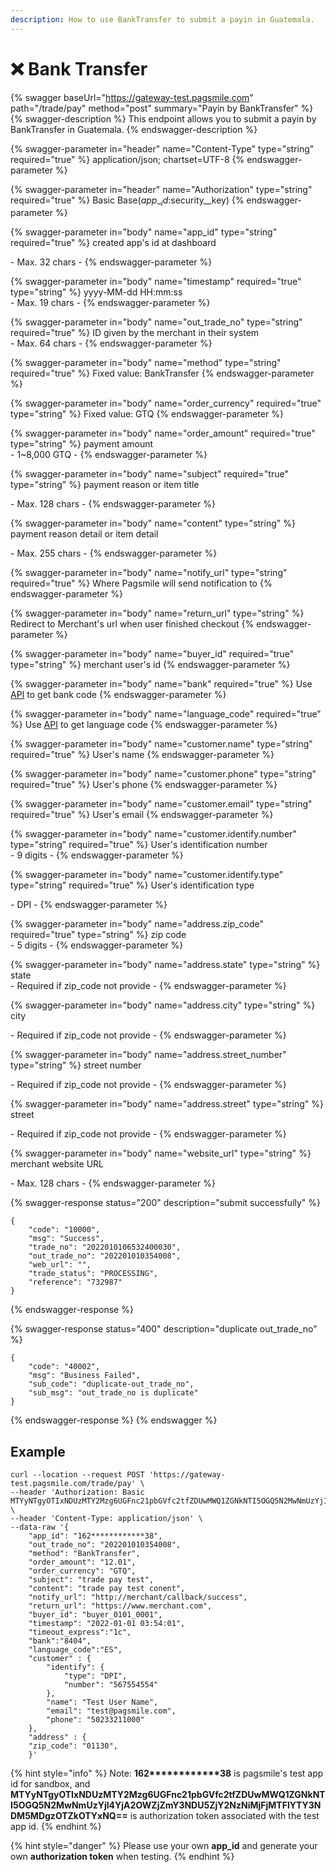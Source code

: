 ```yaml
---
description: How to use BankTransfer to submit a payin in Guatemala.
---
```


# ❌ Bank Transfer

{% swagger baseUrl="https://gateway-test.pagsmile.com" path="/trade/pay" method="post" summary="Payin by BankTransfer" %}
{% swagger-description %}
This endpoint allows you to submit a payin by BankTransfer in Guatemala.
{% endswagger-description %}

{% swagger-parameter in="header" name="Content-Type" type="string" required="true" %}
application/json; chartset=UTF-8
{% endswagger-parameter %}

{% swagger-parameter in="header" name="Authorization" type="string" required="true" %}
Basic Base($app\__id:$security\__key)
{% endswagger-parameter %}

{% swagger-parameter in="body" name="app_id" type="string" required="true" %}
created app's id at dashboard

\- Max. 32 chars -
{% endswagger-parameter %}

{% swagger-parameter in="body" name="timestamp" required="true" type="string" %}
yyyy-MM-dd HH:mm:ss\
\- Max. 19 chars -
{% endswagger-parameter %}

{% swagger-parameter in="body" name="out_trade_no" type="string" required="true" %}
ID given by the merchant in their system\
\- Max. 64 chars -&#x20;
{% endswagger-parameter %}

{% swagger-parameter in="body" name="method" type="string" required="true" %}
Fixed value: BankTransfer
{% endswagger-parameter %}

{% swagger-parameter in="body" name="order_currency" required="true" type="string" %}
Fixed value: GTQ
{% endswagger-parameter %}

{% swagger-parameter in="body" name="order_amount" required="true" type="string" %}
payment amount\
\- 1\~8,000 GTQ -
{% endswagger-parameter %}

{% swagger-parameter in="body" name="subject" required="true" type="string" %}
payment reason or item title

\- Max. 128 chars -
{% endswagger-parameter %}

{% swagger-parameter in="body" name="content" type="string" %}
payment reason detail or item detail

\- Max. 255 chars -
{% endswagger-parameter %}

{% swagger-parameter in="body" name="notify_url" type="string" required="true" %}
Where Pagsmile will send notification to
{% endswagger-parameter %}

{% swagger-parameter in="body" name="return_url" type="string" %}
Redirect to Merchant's url when user finished checkout
{% endswagger-parameter %}

{% swagger-parameter in="body" name="buyer_id" required="true" type="string" %}
merchant user's id
{% endswagger-parameter %}

{% swagger-parameter in="body" name="bank" required="true" %}
Use [API](../../tools/supported-bank-list-query.md) to get bank code
{% endswagger-parameter %}

{% swagger-parameter in="body" name="language_code" required="true" %}
Use [API](../../tools/supported-bank-list-query.md) to get language code
{% endswagger-parameter %}

{% swagger-parameter in="body" name="customer.name" type="string" required="true" %}
User's name
{% endswagger-parameter %}

{% swagger-parameter in="body" name="customer.phone" type="string" required="true" %}
User's phone
{% endswagger-parameter %}

{% swagger-parameter in="body" name="customer.email" type="string" required="true" %}
User's email
{% endswagger-parameter %}

{% swagger-parameter in="body" name="customer.identify.number" type="string" required="true" %}
User's identification number\
\- 9 digits -
{% endswagger-parameter %}

{% swagger-parameter in="body" name="customer.identify.type" type="string" required="true" %}
User's identification type

\- DPI -
{% endswagger-parameter %}

{% swagger-parameter in="body" name="address.zip_code" required="true" type="string" %}
zip code\
\- 5 digits -
{% endswagger-parameter %}

{% swagger-parameter in="body" name="address.state" type="string" %}
state\
\- Required if zip\_code not provide -
{% endswagger-parameter %}

{% swagger-parameter in="body" name="address.city" type="string" %}
city

\- Required if zip\_code not provide -
{% endswagger-parameter %}

{% swagger-parameter in="body" name="address.street_number" type="string" %}
street number

\- Required if zip\_code not provide -
{% endswagger-parameter %}

{% swagger-parameter in="body" name="address.street" type="string" %}
street

\- Required if zip\_code not provide -
{% endswagger-parameter %}

{% swagger-parameter in="body" name="website_url" type="string" %}
merchant website URL

\- Max. 128 chars -
{% endswagger-parameter %}

{% swagger-response status="200" description="submit successfully" %}
```
{
    "code": "10000",
    "msg": "Success",
    "trade_no": "2022010106532400030",
    "out_trade_no": "202201010354008",
    "web_url": "",
    "trade_status": "PROCESSING",
    "reference": "732987"
}
```
{% endswagger-response %}

{% swagger-response status="400" description="duplicate out_trade_no" %}
```
{
    "code": "40002",
    "msg": "Business Failed",
    "sub_code": "duplicate-out_trade_no",
    "sub_msg": "out_trade_no is duplicate"
}
```
{% endswagger-response %}
{% endswagger %}

## Example

```
curl --location --request POST 'https://gateway-test.pagsmile.com/trade/pay' \
--header 'Authorization: Basic MTYyNTgyOTIxNDUzMTY2Mzg6UGFnc21pbGVfc2tfZDUwMWQ1ZGNkNTI5OGQ5N2MwNmUzYjI4YjA2OWZjZmY3NDU5ZjY2NzNiMjFjMTFlYTY3NDM5MDgzOTZkOTYxNQ==' \
--header 'Content-Type: application/json' \
--data-raw '{
    "app_id": "162************38",
    "out_trade_no": "202201010354008",
    "method": "BankTransfer",
    "order_amount": "12.01",
    "order_currency": "GTQ",
    "subject": "trade pay test",
    "content": "trade pay test conent",
    "notify_url": "http://merchant/callback/success",
    "return_url": "https://www.merchant.com",
    "buyer_id": "buyer_0101_0001",
    "timestamp": "2022-01-01 03:54:01",
    "timeout_express":"1c",
    "bank":"8404",
    "language_code":"ES",
    "customer" : {
        "identify": {
            "type": "DPI",
            "number": "567554554"
        },
        "name": "Test User Name",
        "email": "test@pagsmile.com",
        "phone": "50233211000"
    },
    "address" : {
    "zip_code": "01130",
    }'
```

{% hint style="info" %}
Note:  **162\*\*\*\*\*\*\*\*\*\*\*\*38** is pagsmile's test app id for sandbox, and **MTYyNTgyOTIxNDUzMTY2Mzg6UGFnc21pbGVfc2tfZDUwMWQ1ZGNkNTI5OGQ5N2MwNmUzYjI4YjA2OWZjZmY3NDU5ZjY2NzNiMjFjMTFlYTY3NDM5MDgzOTZkOTYxNQ==** is authorization token associated with the test app id.&#x20;
{% endhint %}

{% hint style="danger" %}
Please use your own **app\_id** and generate your own **authorization token** when testing.
{% endhint %}
